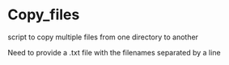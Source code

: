# Copy_files
script to copy multiple files from one directory to another

Need to provide a .txt file with the filenames separated by a line
